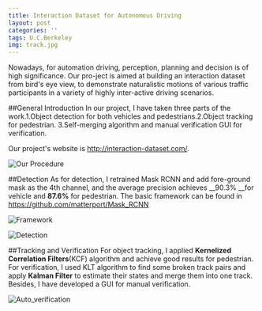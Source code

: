 ```yaml
---
title: Interaction Dataset for Autonomous Driving
layout: post
categories: ''
tags: U.C.Berkeley
img: track.jpg
---
```

Nowadays, for automation driving, perception, planning and decision is of high significance. Our pro-ject is aimed at building an interaction dataset from bird's eye view, to demonstrate naturalistic motions of various traffic participants in a variety of highly inter-active driving scenarios.

##General Introduction
In our project, I have taken three parts of the work.1.Object detection for both vehicles and pedestrians.2.Object tracking for pedestrian. 3.Self-merging algorithm and manual verification GUI for verification.

Our project's website is http://interaction-dataset.com/.

![Our Procedure]({{site.baseurl}}/assets/img/procedure.png)

##Detection
As for detection, I retrained Mask RCNN and add fore-ground mask as the 4th channel, and the average precision achieves __90.3% __for vehicle and __87.6%__ for pedestrian. The basic framework can be found in https://github.com/matterport/Mask_RCNN

![Framework]({{site.baseurl}}/assets/img/framework.jpg)

![Detection]({{site.baseurl}}/assets/img/detect.jpg)

##Tracking and Verification
For object tracking, I applied __Kernelized Correlation Filters__(KCF) algorithm and achieve good results for pedestrian. For verification, I used KLT algorithm to find some broken track pairs and apply __Kalman Filter__ to estimate their states and merge them into one track. Besides, I have developed a GUI for manual verification.

![Auto_verification]({{site.baseurl}}/assets/img/merge.jpg)